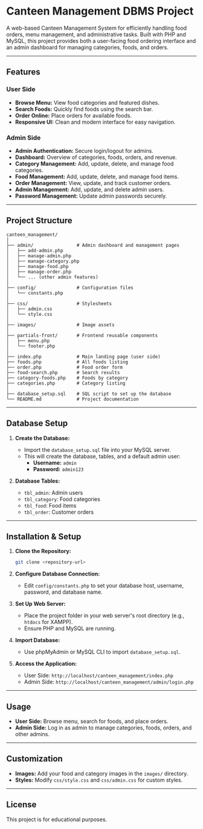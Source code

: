 # Canteen Management DBMS Project

A web-based Canteen Management System for efficiently handling food orders, menu management, and administrative tasks. Built with PHP and MySQL, this project provides both a user-facing food ordering interface and an admin dashboard for managing categories, foods, and orders.

---

## Features

### User Side
- **Browse Menu:** View food categories and featured dishes.
- **Search Foods:** Quickly find foods using the search bar.
- **Order Online:** Place orders for available foods.
- **Responsive UI:** Clean and modern interface for easy navigation.

### Admin Side
- **Admin Authentication:** Secure login/logout for admins.
- **Dashboard:** Overview of categories, foods, orders, and revenue.
- **Category Management:** Add, update, delete, and manage food categories.
- **Food Management:** Add, update, delete, and manage food items.
- **Order Management:** View, update, and track customer orders.
- **Admin Management:** Add, update, and delete admin users.
- **Password Management:** Update admin passwords securely.

---

## Project Structure

```
canteen_management/
│
├── admin/                # Admin dashboard and management pages
│   ├── add-admin.php
│   ├── manage-admin.php
│   ├── manage-category.php
│   ├── manage-food.php
│   ├── manage-order.php
│   └── ... (other admin features)
│
├── config/               # Configuration files
│   └── constants.php
│
├── css/                  # Stylesheets
│   ├── admin.css
│   └── style.css
│
├── images/               # Image assets
│
├── partials-front/       # Frontend reusable components
│   ├── menu.php
│   └── footer.php
│
├── index.php             # Main landing page (user side)
├── foods.php             # All foods listing
├── order.php             # Food order form
├── food-search.php       # Search results
├── category-foods.php    # Foods by category
├── categories.php        # Category listing
│
├── database_setup.sql    # SQL script to set up the database
└── README.md             # Project documentation
```

---

## Database Setup

1. **Create the Database:**
   - Import the `database_setup.sql` file into your MySQL server.
   - This will create the database, tables, and a default admin user:
     - **Username:** `admin`
     - **Password:** `admin123`

2. **Database Tables:**
   - `tbl_admin`: Admin users
   - `tbl_category`: Food categories
   - `tbl_food`: Food items
   - `tbl_order`: Customer orders

---

## Installation & Setup

1. **Clone the Repository:**
   ```bash
   git clone <repository-url>
   ```

2. **Configure Database Connection:**
   - Edit `config/constants.php` to set your database host, username, password, and database name.

3. **Set Up Web Server:**
   - Place the project folder in your web server's root directory (e.g., `htdocs` for XAMPP).
   - Ensure PHP and MySQL are running.

4. **Import Database:**
   - Use phpMyAdmin or MySQL CLI to import `database_setup.sql`.

5. **Access the Application:**
   - User Side: `http://localhost/canteen_management/index.php`
   - Admin Side: `http://localhost/canteen_management/admin/login.php`

---

## Usage

- **User Side:** Browse menu, search for foods, and place orders.
- **Admin Side:** Log in as admin to manage categories, foods, orders, and other admins.

---

## Customization

- **Images:** Add your food and category images in the `images/` directory.
- **Styles:** Modify `css/style.css` and `css/admin.css` for custom styles.

---

## License

This project is for educational purposes.


